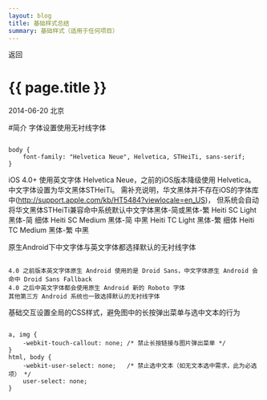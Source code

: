 ```yaml
---
layout: blog
title: 基础样式总结
summary: 基础样式（适用于任何项目）
---
```


<span onclick="window.history.back();" class="back">返回</span>  

# {{ page.title }}

2014-06-20 北京 

#简介
字体设置使用无衬线字体

````

body {
    font-family: "Helvetica Neue", Helvetica, STHeiTi, sans-serif;
}

````

iOS 4.0+ 使用英文字体 Helvetica Neue，之前的iOS版本降级使用 Helvetica。中文字体设置为华文黑体STHeiTi。 需补充说明，华文黑体并不存在iOS的字体库中(http://support.apple.com/kb/HT5484?viewlocale=en_US)， 但系统会自动将华文黑体STHeiTi兼容命中系统默认中文字体黑体-简或黑体-繁
Heiti SC Light 黑体-简 细体
Heiti SC Medium 黑体-简 中黑
Heiti TC Light 黑体-繁 细体
Heiti TC Medium 黑体-繁 中黑

原生Android下中文字体与英文字体都选择默认的无衬线字体

````

4.0 之前版本英文字体原生 Android 使用的是 Droid Sans，中文字体原生 Android 会命中 Droid Sans Fallback
4.0 之后中英文字体都会使用原生 Android 新的 Roboto 字体
其他第三方 Android 系统也一致选择默认的无衬线字体

````

基础交互设置全局的CSS样式，避免图中的长按弹出菜单与选中文本的行为

````

a, img {
    -webkit-touch-callout: none; /* 禁止长按链接与图片弹出菜单 */
}
html, body {
    -webkit-user-select: none;   /* 禁止选中文本（如无文本选中需求，此为必选项） */
    user-select: none;
}

````
